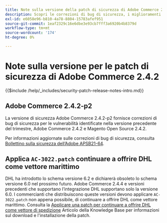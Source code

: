 ```yaml
---
title: Note sulla versione della patch di sicurezza di Adobe Commerce 2.4.2
description: Scopri le correzioni di bug di sicurezza, i miglioramenti della sicurezza e altri aggiornamenti relativi alla sicurezza inclusi nelle versioni delle patch di sicurezza per Adobe Commerce 2.4.2.
exl-id: e6058e96-b810-4a78-8804-15783afef951
source-git-commit: 1eaf2329c16e6dbe3e93cb7fff3a6920b4b8379d
workflow-type: tm+mt
source-wordcount: '174'
ht-degree: 0%

---
```


# Note sulla versione per le patch di sicurezza di Adobe Commerce 2.4.2

{{$include /help/_includes/security-patch-release-notes-intro.md}}

## Adobe Commerce 2.4.2-p2

La versione di sicurezza Adobe Commerce 2.4.2-p2 fornisce correzioni di bug di sicurezza per le vulnerabilità identificate nella versione precedente del trimestre, Adobe Commerce 2.4.2 e Magento Open Source 2.4.2.

Per informazioni aggiornate sulle correzioni di bug di sicurezza, consulta [Bollettino sulla sicurezza dell’Adobe APSB21-64](https://helpx.adobe.com/security/products/magento/apsb21-64.html).

## Applica `AC-3022.patch` continuare a offrire DHL come vettore marittimo

DHL ha introdotto lo schema versione 6.2 e dichiarerà obsoleto lo schema versione 6.0 nel prossimo futuro. Adobe Commerce 2.4.4 e versioni precedenti che supportano l’integrazione DHL supportano solo la versione 6.0. I commercianti che distribuiscono queste versioni devono applicare `AC-3022.patch` non appena possibile, di continuare a offrire DHL come vettore marittimo. Consulta la [Applicare una patch per continuare a offrire DHL come vettore di spedizione](https://support.magento.com/hc/en-us/articles/7707818131597-Apply-a-patch-to-continue-offering-DHL-as-shipping-carrier) Articolo della Knowledge Base per informazioni sul download e l&#39;installazione della patch.

